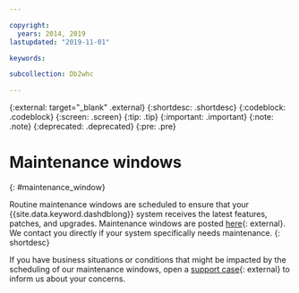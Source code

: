 ```yaml
---

copyright:
  years: 2014, 2019
lastupdated: "2019-11-01"

keywords:

subcollection: Db2whc

---
```


<!-- Attribute definitions --> 
{:external: target="_blank" .external}
{:shortdesc: .shortdesc}
{:codeblock: .codeblock}
{:screen: .screen}
{:tip: .tip}
{:important: .important}
{:note: .note}
{:deprecated: .deprecated}
{:pre: .pre}

# Maintenance windows
{: #maintenance_window}

Routine maintenance windows are scheduled to ensure that your {{site.data.keyword.dashdblong}} system receives the latest features, patches, and upgrades. Maintenance windows are posted [here](http://ibm.biz/db2w-maintenance){: external}. We contact you directly if your system specifically needs maintenance.
{: shortdesc}

If you have business situations or conditions that might be impacted by the scheduling of our maintenance windows, open a [support case](https://cloud.ibm.com/unifiedsupport/cases/add){: external} to inform us about your concerns.

